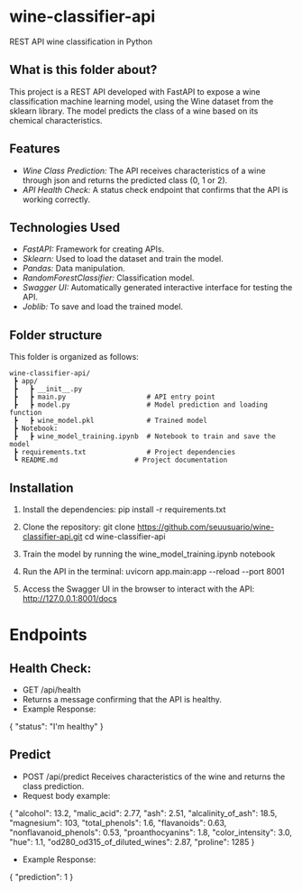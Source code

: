 # wine-classifier-api
 REST API wine classification in Python

## What is this folder about?
This project is a REST API developed with FastAPI to expose a wine classification machine learning model, using the Wine dataset from the sklearn library. The model predicts the class of a wine based on its chemical characteristics.

## Features
- *Wine Class Prediction:* The API receives characteristics of a wine through json and returns the predicted class (0, 1 or 2).
- *API Health Check:* A status check endpoint that confirms that the API is working correctly.

## Technologies Used
- *FastAPI:* Framework for creating APIs.
- *Sklearn:* Used to load the dataset and train the model.
- *Pandas:* Data manipulation.
- *RandomForestClassifier:* Classification model.
- *Swagger UI:* Automatically generated interactive interface for testing the API.
- *Joblib:* To save and load the trained model.


## Folder structure
This folder is organized as follows:  

```
wine-classifier-api/
 ┣ app/
 ┣   ┣ __init__.py
 ┣   ┣ main.py                    # API entry point
 ┣   ┣ model.py                   # Model prediction and loading function
 ┣   ┣ wine_model.pkl             # Trained model
 ┣ Notebook:  
 ┣   ┣ wine_model_training.ipynb  # Notebook to train and save the model
 ┣ requirements.txt               # Project dependencies
 ┗ README.md                   # Project documentation
 ```
 
## Installation

1) Install the dependencies:
pip install -r requirements.txt

2) Clone the repository:
git clone https://github.com/seuusuario/wine-classifier-api.git
cd wine-classifier-api

3) Train the model by running the wine_model_training.ipynb notebook

4) Run the API in the terminal:
uvicorn app.main:app --reload --port 8001

5) Access the Swagger UI in the browser to interact with the API:
http://127.0.0.1:8001/docs


# Endpoints

## Health Check:

- GET /api/health
- Returns a message confirming that the API is healthy.
- Example Response:

{
  "status": "I'm healthy"
}

## Predict

- POST /api/predict
Receives characteristics of the wine and returns the class prediction.
- Request body example:

{
  "alcohol": 13.2,
  "malic_acid": 2.77,
  "ash": 2.51,
  "alcalinity_of_ash": 18.5,
  "magnesium": 103,
  "total_phenols": 1.6,
  "flavanoids": 0.63,
  "nonflavanoid_phenols": 0.53,
  "proanthocyanins": 1.8,
  "color_intensity": 3.0,
  "hue": 1.1,
  "od280_od315_of_diluted_wines": 2.87,
  "proline": 1285
}

- Example Response:

{
  "prediction": 1
}

